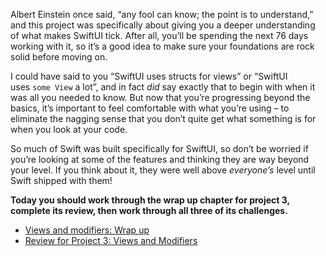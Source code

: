 Albert Einstein once said, “any fool can know; the point is to understand,” and this project was specifically about giving you a deeper understanding of what makes SwiftUI tick. After all, you’ll be spending the next 76 days working with it, so it’s a good idea to make sure your foundations are rock solid before moving on.

I could have said to you “SwiftUI uses structs for views” or “SwiftUI uses `some View` a lot”, and in fact _did_ say exactly that to begin with when it was all you needed to know. But now that you’re progressing beyond the basics, it’s important to feel comfortable with what you’re using – to eliminate the nagging sense that you don’t quite get what something is for when you look at your code.

So much of Swift was built specifically for SwiftUI, so don’t be worried if you’re looking at some of the features and thinking they are way beyond your level. If you think about it, they were well above _everyone’s_ level until Swift shipped with them!

**Today you should work through the wrap up chapter for project 3, complete its review, then work through all three of its challenges.**

- [Views and modifiers: Wrap up](https://www.hackingwithswift.com/books/ios-swiftui/views-and-modifiers-wrap-up)
- [Review for Project 3: Views and Modifiers](https://www.hackingwithswift.com/review/ios-swiftui/views-and-modifiers)
